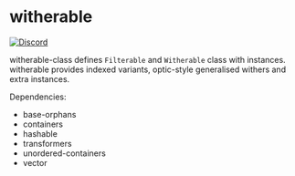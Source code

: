 # witherable

[![Discord](https://img.shields.io/discord/664807830116892674?color=%237095ec&label=Discord&style=plastic)](https://discord.gg/DG93Tgs)

witherable-class defines `Filterable` and `Witherable` class with instances.
witherable provides indexed variants, optic-style generalised withers and extra instances.


Dependencies:

* base-orphans
* containers
* hashable
* transformers
* unordered-containers
* vector

